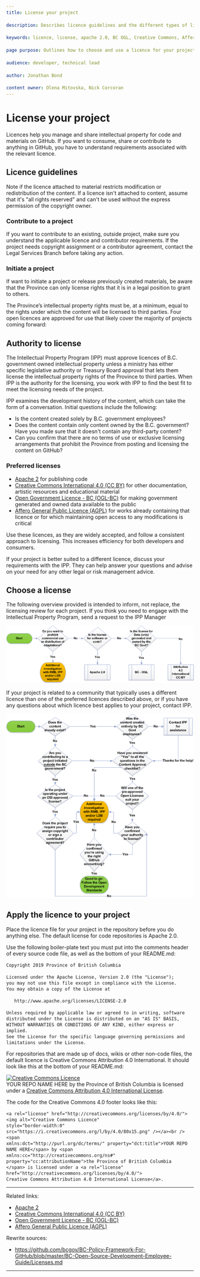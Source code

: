 ```yaml
---
title: License your project

description: Describes licence guidelines and the different types of licences used for GitHub projects

keywords: licence, license, apache 2.0, BC OGL, Creative Commons, Affero, repository management, repository best practices

page purpose: Outlines how to choose and use a licence for your project and describes the requirements around licensing

audience: developer, technical lead

author: Jonathan Bond

content owner: Olena Mitovska, Nick Corcoran
---
```

# License your project

Licences help you manage and share intellectual property for code and materials on GitHub. If you want to consume, share or contribute to anything in GitHub, you have to understand requirements associated with the relevant licence.

## Licence guidelines

Note if the licence attached to material restricts modification or redistribution of the content. If a licence isn't attached to content, assume that it's "all rights reserved" and can't be used without the express permission of the copyright owner.

### Contribute to a project

If you want to contribute to an existing, outside project, make sure you understand the applicable licence and contributor requirements. If the project needs copyright assignment or a contributor agreement, contact the Legal Services Branch before taking any action.

### Initiate a project

If want to initiate a project or release previously created materials, be aware that the Province can only license rights that it is in a legal position to grant to others.

The Province’s intellectual property rights must be, at a minimum, equal to the rights under which the content will be licensed to third parties. Four open licences are approved for use that likely cover the majority of projects coming forward:

## Authority to license

The Intellectual Property Program (IPP) must approve licences of B.C. government owned intellectual property unless a ministry has either specific legislative authority or Treasury Board approval that lets them license the intellectual property rights of the Province to third parties. When IPP is the authority for the licensing, you work with IPP to find the best fit to meet the licensing needs of the project.

IPP examines the development history of the content, which can take the form of a conversation. Initial questions include the following:

- Is the content created solely by B.C. government employees?
- Does the content contain only content owned by the B.C. government? Have you made sure that it doesn't contain any third-party content?
- Can you confirm that there are no terms of use or exclusive licensing arrangements that prohibit the Province from posting and licensing the content on GitHub?

### Preferred licenses

- [Apache 2](https://www.apache.org/licenses/LICENSE-2.0) for publishing code
- [Creative Commons International 4.0 (CC BY)](https://creativecommons.org/licenses/by/4.0/) for other documentation, artistic resources and educational material
- [Open Government Licence - BC (OGL-BC)](https://www2.gov.bc.ca/gov/content/data/open-data/open-government-licence-bc) for making government generated and owned data available to the public
- [Affero General Public Licence (AGPL)](https://www.gnu.org/licenses/agpl-3.0.en.html) for works already containing that licence or for which maintaining open access to any modifications is critical

Use these licences, as they are widely accepted, and follow a consistent approach to licensing. This increases efficiency for both developers and consumers.

If your project is better suited to a different licence, discuss your requirements with the IPP. They can help answer your questions and advise on your need for any other legal or risk management advice.

## Choose a license

The following overview provided is intended to inform, not replace, the licensing review for each project. If you think you need to engage with the Intellectual Property Program, send a request to the IPP Manager

![A flowchart that helps you choose a licence](/images/licence-chart.png)

If your project is related to a community that typically uses a different licence than one of the preferred licences described above, or if you have any questions about which licence best applies to your project, contact IPP.

![A flowchart to outline code preparation for GitHub](/images/github-code-preparation-chart.png)

## Apply the licence to your project

Place the licence file for your project in the repository before you do anything else. The default license for code repositories is Apache 2.0.

Use the following boiler-plate text you must put into the comments header of every source code file, as well as the bottom of your README.md:

    Copyright 2019 Province of British Columbia

    Licensed under the Apache License, Version 2.0 (the "License");
    you may not use this file except in compliance with the License.
    You may obtain a copy of the License at

       http://www.apache.org/licenses/LICENSE-2.0

    Unless required by applicable law or agreed to in writing, software
    distributed under the License is distributed on an "AS IS" BASIS,
    WITHOUT WARRANTIES OR CONDITIONS OF ANY KIND, either express or implied.
    See the License for the specific language governing permissions and
    limitations under the License.

For repositories that are made up of docs, wikis or other non-code files, the default licence is Creative Commons Attribution 4.0 International. It should look like this at the bottom of your README.md:

<a rel="license" href="http://creativecommons.org/licenses/by/4.0/"><img alt="Creative Commons Licence" style="border-width:0" src="https://i.creativecommons.org/l/by/4.0/80x15.png" /></a><br /><span xmlns:dct="http://purl.org/dc/terms/" property="dct:title">YOUR REPO NAME HERE</span> by <span xmlns:cc="http://creativecommons.org/ns#" property="cc:attributionName">the Province of British Columbia</span> is licensed under a <a rel="license" href="http://creativecommons.org/licenses/by/4.0/">Creative Commons Attribution 4.0 International License</a>.

The code for the Creative Commons 4.0 footer looks like this:

    <a rel="license" href="http://creativecommons.org/licenses/by/4.0/"><img alt="Creative Commons Licence"
    style="border-width:0" src="https://i.creativecommons.org/l/by/4.0/80x15.png" /></a><br /><span
    xmlns:dct="http://purl.org/dc/terms/" property="dct:title">YOUR REPO NAME HERE</span> by <span
    xmlns:cc="http://creativecommons.org/ns#" property="cc:attributionName">the Province of British Columbia
    </span> is licensed under a <a rel="license" href="http://creativecommons.org/licenses/by/4.0/">
    Creative Commons Attribution 4.0 International License</a>.
---
Related links:
- [Apache 2](https://www.apache.org/licenses/LICENSE-2.0)
- [Creative Commons International 4.0 (CC BY)](https://creativecommons.org/licenses/by/4.0/)
- [Open Government Licence - BC (OGL-BC)](https://www2.gov.bc.ca/gov/content/data/open-data/open-government-licence-bc)
- [Affero General Public Licence (AGPL)](https://www.gnu.org/licenses/agpl-3.0.en.html)

Rewrite sources:
* https://github.com/bcgov/BC-Policy-Framework-For-GitHub/blob/master/BC-Open-Source-Development-Employee-Guide/Licenses.md
---
